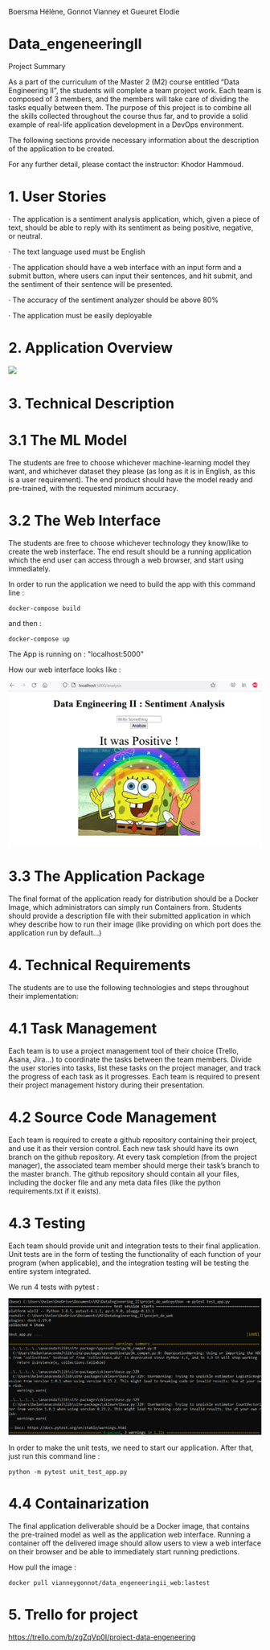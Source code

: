 Boersma Hélène, Gonnot Vianney et Gueuret Elodie
# Data_engeneeringII
Project Summary

As a part of the curriculum of the Master 2 (M2) course entitled “Data Engineering II”, the students will complete a team project work. Each team is composed of 3 members, and the members will take care of dividing the tasks equally between them. The purpose of this project is to combine all the skills collected throughout the course thus far, and to provide a solid example of real-life application development in a DevOps environment.

The following sections provide necessary information about the description of the application to be created.

For any further detail, please contact the instructor: Khodor Hammoud.

# 1. User Stories

· The application is a sentiment analysis application, which, given a piece of text, should be able to reply with its sentiment as being positive, negative, or neutral.

· The text language used must be English

· The application should have a web interface with an input form and a submit button, where users can input their sentences, and hit submit, and the sentiment of their sentence will be presented.

· The accuracy of the sentiment analyzer should be above 80%

· The application must be easily deployable

# 2. Application Overview
<img src="https://cdn.discordapp.com/attachments/761273567693897739/920052233075310592/unknown.png"/>

# 3. Technical Description

# 3.1 The ML Model

The students are free to choose whichever machine-learning model they want, and whichever dataset they please (as long as it is in English, as this is a user requirement). The end product should have the model ready and pre-trained, with the requested minimum accuracy.

# 3.2 The Web Interface

The students are free to choose whichever technology they know/like to create the web insterface. The end result should be a running application which the end user can access through a web browser, and start using immediately.

In order to run the application we need to build the app with this command line :

```
docker-compose build
```

and then :

```
docker-compose up
```

The App is running on : "localhost:5000"

How our web interface looks like : 

<p align="center">
  <img src="images/analysing.PNG" />
</p>

# 3.3 The Application Package

The final format of the application ready for distribution should be a Docker Image, which administrators can simply run Containers from. Students should provide a description file with their submitted application in which whey describe how to run their image (like providing on which port does the application run by default…)

# 4. Technical Requirements

The students are to use the following technologies and steps throughout their implementation:

# 4.1 Task Management

Each team is to use a project management tool of their choice (Trello, Asana, Jira…) to coordinate the tasks between the team members. Divide the user stories into tasks, list these tasks on the project manager, and track the progress of each task as it progresses. Each team is required to present their project management history during their presentation.

# 4.2 Source Code Management

Each team is required to create a github repository containing their project, and use it as their version control. Each new task should have its own branch on the github repository. At every task completion (from the project manager), the associated team member should merge their task’s branch to the master branch. The github repository should contain all your files, including the docker file and any meta data files (like the python requirements.txt if it exists).

# 4.3 Testing

Each team should provide unit and integration tests to their final application. Unit tests are in the form of testing the functionality of each function of your program (when applicable), and the integration testing will be testing the entire system integrated.

We run 4 tests with pytest : 

<p align="center">
  <img src="images/pytest.PNG" />
</p>

In order to make the unit tests, we need to start our application. After that, just run this command line :

```
python -m pytest unit_test_app.py
```


# 4.4 Containarization

The final application deliverable should be a Docker image, that contains the pre-trained model as well as the application web interface. Running a container off the delivered image should allow users to view a web interface on their browser and be able to immediately start running predictions.


How pull the image :
```
docker pull vianneygonnot/data_engeneeringii_web:lastest
```

# 5. Trello for project 

https://trello.com/b/zgZqVp0I/project-data-engeneering



